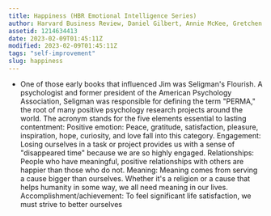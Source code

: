 ```yaml
---
title: Happiness (HBR Emotional Intelligence Series)
author: Harvard Business Review, Daniel Gilbert, Annie McKee, Gretchen Spreitzer & Teresa Amabile
assetid: 1214634413
date: 2023-02-09T01:45:11Z
modified: 2023-02-09T01:45:11Z
tags: "self-improvement"
slug: happiness
---
```


*  One of those early books that influenced Jim was Seligman's Flourish. A psychologist and former president of the American Psychology Association, Seligman was responsible for defining the term "PERMA," the root of many positive psychology research projects around the world. The acronym stands for the five elements essential to lasting contentment: Positive emotion: Peace, gratitude, satisfaction, pleasure, inspiration, hope, curiosity, and love fall into this category.
   Engagement: Losing ourselves in a task or project provides us with a sense of "disappeared time" because we are so highly engaged.
   Relationships: People who have meaningful, positive relationships with others are happier than those who do not.
   Meaning: Meaning comes from serving a cause bigger than ourselves. Whether it's a religion or a cause that helps humanity in some way, we all need meaning in our lives.
   Accomplishment/achievement: To feel significant life satisfaction, we must strive to better ourselves

